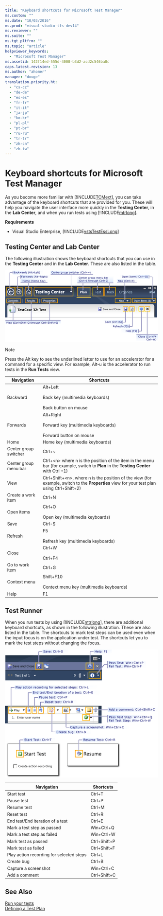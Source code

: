 ```yaml
---
title: "Keyboard shortcuts for Microsoft Test Manager"
ms.custom: ""
ms.date: "10/03/2016"
ms.prod: "visual-studio-tfs-dev14"
ms.reviewer: ""
ms.suite: ""
ms.tgt_pltfrm: ""
ms.topic: "article"
helpviewer_keywords: 
  - "Microsoft Test Manager"
ms.assetid: 142f14ed-555d-4000-b3d2-acd2c546ba0c
caps.latest.revision: 13
ms.author: "ahomer"
manager: "douge"
translation.priority.ht: 
  - "cs-cz"
  - "de-de"
  - "es-es"
  - "fr-fr"
  - "it-it"
  - "ja-jp"
  - "ko-kr"
  - "pl-pl"
  - "pt-br"
  - "ru-ru"
  - "tr-tr"
  - "zh-cn"
  - "zh-tw"
---
```

# Keyboard shortcuts for Microsoft Test Manager
As you become more familiar with [!INCLUDE[TCMext](../codequality/includes/tcmext_md.md)], you can take advantage of the keyboard shortcuts that are provided for you. These will help you navigate the user interface more quickly in the **Testing Center**, in the **Lab Center**, and when you run tests using [!INCLUDE[mtrlong](../codequality/includes/mtrlong_md.md)].  
  
 **Requirements**  
  
-   Visual Studio Enterprise, [!INCLUDE[vstsTestEssLong](../test/includes/vststestesslong_md.md)]  
  
## Testing Center and Lab Center  
 The following illustration shows the keyboard shortcuts that you can use in the **Testing Center** and in the **Lab Center**. These are also listed in the table.  
  
 ![Keyboard Shortcuts for Microsoft Test Manager](../test/media/keyboard_mtm.png "Keyboard_MTM")  
  
> [!NOTE]
>  Press the Alt key to see the underlined letter to use for an accelerator for a command for a specific view. For example, Alt-u is the accelerator to run tests in the **Run Tests** view.  
  
|Navigation|Shortcuts|  
|----------------|---------------|  
|Backward|Alt+Left<br /><br /> Back key (multimedia keyboards)<br /><br /> Back button on mouse|  
|Forwards|Alt+Right<br /><br /> Forward key (multimedia keyboards)<br /><br /> Forward button on mouse|  
|Home|Home key (multimedia keyboards)|  
|Center group switcher|Ctrl+~|  
|Center group menu bar|Ctrl+\<n> where n is the position of the item in the menu bar (for example, switch to **Plan** in the **Testing Center** with Ctrl +1)|  
|View|Ctrl+Shift+\<n>, where n is the position of the view (for example, switch to the **Properties** view for your test plan using Ctrl+Shift+2)|  
|Create a work item|Ctrl+N|  
|Open items|Ctrl+O<br /><br /> Open key (multimedia keyboards)|  
|Save|Ctrl-S|  
|Refresh|F5<br /><br /> Refresh key (multimedia keyboards)|  
|Close|Ctrl+W<br /><br /> Ctrl+F4|  
|Go to work item|Ctrl+G|  
|Context menu|Shift+F10<br /><br /> Context menu key (multimedia keyboards)|  
|Help|F1|  
  
## Test Runner  
 When you run tests by using [!INCLUDE[mtrlong](../codequality/includes/mtrlong_md.md)], there are additional keyboard shortcuts, as shown in the following illustration. These are also listed in the table. The shortcuts to mark test steps can be used even when the input focus is on the application under test. The shortcuts let you to mark the test steps without changing the focus.  
  
 ![Keyboard Shortcuts for Test Runner](../test/media/keyboard_mtr.png "Keyboard_MTR")  
  
|Navigation|Shortcuts|  
|----------------|---------------|  
|Start test|Ctrl+T|  
|Pause test|Ctrl+P|  
|Resume test|Ctrl+M|  
|Reset test|Ctrl+R|  
|End test/End iteration of a test|Ctrl+E|  
|Mark a test step as passed|Win+Ctrl+Q|  
|Mark a test step as failed|Win+Ctrl+W|  
|Mark test as passed|Ctrl+Shift+P|  
|Mark test as failed|Ctrl+Shift+F|  
|Play action recording for selected steps|Ctrl+L|  
|Create bug|Ctrl+B|  
|Capture a screenshot|Win+Ctrl+C|  
|Add a comment|Ctrl+Shift+C|  
  
## See Also  
 [Run your tests](../test/running-manual-tests-using-the-web-portal.md)   
 [Defining a Test Plan](../test_notintoc/defining-a-test-plan.md)